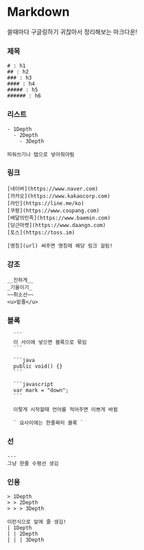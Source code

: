 # Markdown
쓸때마다 구글링하기 귀찮아서 정리해보는 마크다운!

### 제목
```
# : h1
## : h2
### : h3
#### : h4
##### : h5
###### : h6
```

### 리스트
```
- 1Depth
  - 2Depth
    - 3Depth

띄워쓰기나 탭으로 넣어줘야됨
```

### 링크
```
[네이버](https://www.naver.com)
[카카오](https://www.kakaocorp.com)
[라인](https://line.me/ko)
[쿠팡](https://www.coupang.com)
[배달의민족](https://www.baemin.com)
[당근마켓](https://www.daangn.com)
[토스](https://toss.im)

[명칭](url) 써주면 명칭에 해당 링크 걸림!
```

### 강조
```
__진하게__
_기울이기_
~~취소선~~
<u>밑줄</u>
```

### 블록
~~~
  ```
  이 사이에 넣으면 블록으로 묶임  
  ```

  ```java
  public void() {}
  ```

  ```javascript 
  var mark = "down";
  ```

  이렇게 시작할때 언어를 적어주면 이쁘게 바뀜

  ` 요사이에는 한줄짜리 블록 `
~~~

### 선
```
---
그냥 한줄 수평선 생김
```

### 인용
```
> 1Depth
> > 2Depth
> > > 3Depth

이런식으로 앞에 줄 생김!
| 1Depth
| | 2Depth
| | | 3Depth
```